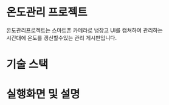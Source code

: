# 온도관리 프로젝트

온도관리프로젝트는 스마트폰 카메라로 냉장고 UI를 캡쳐하여 관리하는<br>
시간대에 온도를 갱신할수있는 관리 게시판입니다.

# 기술 스택

# 실행화면 및 설명